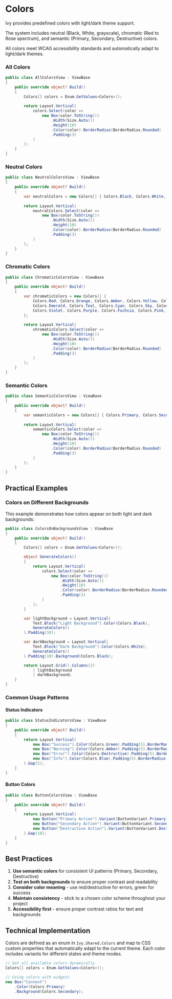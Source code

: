 ﻿# Colors

Ivy provides predefined colors with light/dark theme support. 

The system includes neutral (Black, White, grayscale), chromatic (Red to Rose spectrum), and semantic (Primary, Secondary, Destructive) colors. 

All colors meet WCAG accessibility standards and automatically adapt to light/dark themes.

### All Colors

```csharp demo-tabs 
public class AllColorsView : ViewBase
{
    public override object? Build()
    {
        Colors[] colors = Enum.GetValues<Colors>();
        
        return Layout.Vertical(
            colors.Select(color =>
                new Box(color.ToString())
                    .Width(Size.Auto())
                    .Height(10)
                    .Color(color).BorderRadius(BorderRadius.Rounded)
                    .Padding(3)
            )
        );
    }
}
```

### Neutral Colors

```csharp demo-tabs 
public class NeutralColorsView : ViewBase
{
    public override object? Build()
    {
        var neutralColors = new Colors[] { Colors.Black, Colors.White, Colors.Slate, Colors.Gray, Colors.Zinc, Colors.Neutral, Colors.Stone };
        
        return Layout.Vertical(
            neutralColors.Select(color =>
                new Box(color.ToString())
                    .Width(Size.Auto())
                    .Height(10)
                    .Color(color).BorderRadius(BorderRadius.Rounded)
                    .Padding(3)
            )
        );
    }
}
```

### Chromatic Colors

```csharp demo-tabs 
public class ChromaticColorsView : ViewBase
{
    public override object? Build()
    {
        var chromaticColors = new Colors[] { 
            Colors.Red, Colors.Orange, Colors.Amber, Colors.Yellow, Colors.Lime, Colors.Green, 
            Colors.Emerald, Colors.Teal, Colors.Cyan, Colors.Sky, Colors.Blue, Colors.Indigo, 
            Colors.Violet, Colors.Purple, Colors.Fuchsia, Colors.Pink, Colors.Rose 
        };
        
        return Layout.Vertical(
            chromaticColors.Select(color =>
                new Box(color.ToString())
                    .Width(Size.Auto())
                    .Height(10)
                    .Color(color).BorderRadius(BorderRadius.Rounded)
                    .Padding(3)
            )
        );
    }
}
```

### Semantic Colors

```csharp demo-tabs 
public class SemanticColorsView : ViewBase
{
    public override object? Build()
    {
        var semanticColors = new Colors[] { Colors.Primary, Colors.Secondary, Colors.Destructive };
        
        return Layout.Vertical(
            semanticColors.Select(color =>
                new Box(color.ToString())
                    .Width(Size.Auto())
                    .Height(10)
                    .Color(color).BorderRadius(BorderRadius.Rounded)
                    .Padding(3)
            )
        );
    }
}
```

## Practical Examples

### Colors on Different Backgrounds

This example demonstrates how colors appear on both light and dark backgrounds:

```csharp demo-tabs 
public class ColorsOnBackgroundsView : ViewBase
{
    public override object? Build()
    {
        Colors[] colors = Enum.GetValues<Colors>();

        object GenerateColors()
        {
            return Layout.Vertical(
                colors.Select(color =>
                    new Box(color.ToString())
                        .Width(Size.Auto())
                        .Height(10)
                        .Color(color).BorderRadius(BorderRadius.Rounded)
                        .Padding(3)
                )
            );
        }

        var lightBackground = Layout.Vertical(
            Text.Block("Light Background").Color(Colors.Black),
            GenerateColors()
        ).Padding(10);

        var darkBackground = Layout.Vertical(
            Text.Block("Dark Background").Color(Colors.White),
            GenerateColors()
        ).Padding(10).Background(Colors.Black);

        return Layout.Grid().Columns(2)
            | lightBackground
            | darkBackground;
    }
}
```

### Common Usage Patterns

#### Status Indicators

```csharp demo-tabs 
public class StatusIndicatorsView : ViewBase
{
    public override object? Build()
    {
        return Layout.Vertical(
            new Box("Success").Color(Colors.Green).Padding(5).BorderRadius(BorderRadius.Rounded),
            new Box("Warning").Color(Colors.Amber).Padding(5).BorderRadius(BorderRadius.Rounded),
            new Box("Error").Color(Colors.Destructive).Padding(5).BorderRadius(BorderRadius.Rounded),
            new Box("Info").Color(Colors.Blue).Padding(5).BorderRadius(BorderRadius.Rounded)
        ).Gap(5);
    }
}
```

#### Button Colors

```csharp demo-tabs 
public class ButtonColorsView : ViewBase
{
    public override object? Build()
    {
        return Layout.Vertical(
            new Button("Primary Action").Variant(ButtonVariant.Primary),
            new Button("Secondary Action").Variant(ButtonVariant.Secondary),
            new Button("Destructive Action").Variant(ButtonVariant.Destructive)
        ).Gap(10);
    }
}
```

## Best Practices

1. **Use semantic colors** for consistent UI patterns (Primary, Secondary, Destructive)
2. **Test on both backgrounds** to ensure proper contrast and readability
3. **Consider color meaning** - use red/destructive for errors, green for success
4. **Maintain consistency** - stick to a chosen color scheme throughout your project
5. **Accessibility first** - ensure proper contrast ratios for text and backgrounds

## Technical Implementation

Colors are defined as an enum in `Ivy.Shared.Colors` and map to CSS custom properties that automatically adapt to the current theme. Each color includes variants for different states and theme modes.

```csharp
// Get all available colors dynamically
Colors[] colors = Enum.GetValues<Colors>();

// Using colors with widgets
new Box("Content")
    .Color(Colors.Primary)
    .Background(Colors.Secondary);
```
